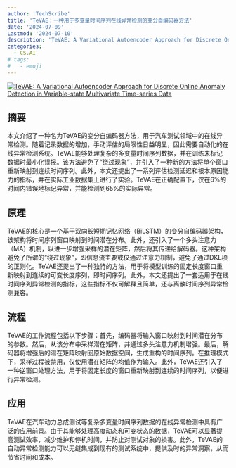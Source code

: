 ```yaml
---
author: 'TechScribe'
title: 'TeVAE：一种用于多变量时间序列在线异常检测的变分自编码器方法'
date: '2024-07-09'
Lastmod: '2024-07-10'
description: 'TeVAE: A Variational Autoencoder Approach for Discrete Online Anomaly Detection in Variable-state Multivariate Time-series Data'
categories:
  - CS.AI
# tags:
#   - emoji
---
```


[![TeVAE: A Variational Autoencoder Approach for Discrete Online Anomaly Detection in Variable-state Multivariate Time-series Data](https://arxiv-research-1301205113.cos.ap-guangzhou.myqcloud.com/images/2407.06849v1.pdf_0.jpg)](https://arxiv.org/abs/2407.06849v1)

## 摘要

本文介绍了一种名为TeVAE的变分自编码器方法，用于汽车测试领域中的在线异常检测。随着记录数据的增加，手动评估的局限性日益明显，因此需要自动化的在线异常检测系统。TeVAE能够处理复杂的多变量时间序列数据，并在训练未标记数据时最小化误报。该方法避免了“绕过现象”，并引入了一种新的方法将单个窗口重新映射到连续时间序列。此外，本文还提出了一系列评估检测延迟和根本原因能力的指标，并在实际工业数据集上进行了实验。TeVAE在正确配置下，仅在6%的时间内错误地标记异常，并能检测到65%的实际异常。<!--more-->

## 原理

TeVAE的核心是一个基于双向长短期记忆网络（BiLSTM）的变分自编码器架构，该架构将时间序列窗口映射到时间潜在分布。此外，还引入了一个多头注意力（MA）机制，以进一步增强采样的潜在矩阵，然后将其传递给解码器。这种架构避免了所谓的“绕过现象”，即信息流主要或仅通过注意力机制，避免了通过DKL项的正则化。TeVAE还提出了一种独特的方法，用于将模型训练的固定长度窗口重新映射到连续的可变长度序列，即时间序列。此外，本文还提出了一套适用于在线时间序列异常检测的指标，这些指标不仅可解释且简单，还与离散时间序列异常检测兼容。

## 流程

TeVAE的工作流程包括以下步骤：首先，编码器将输入窗口映射到时间潜在分布的参数。然后，从该分布中采样潜在矩阵，并通过多头注意力机制增强。最后，解码器将增强后的潜在矩阵映射回原始数据空间，生成重构的时间序列。在推理模式下，采样过程被禁用，仅使用潜在矩阵的均值作为输入。此外，TeVAE还引入了一种逆窗口处理方法，用于将固定长度的窗口重新映射到连续的时间序列，以便进行异常检测。

## 应用

TeVAE在汽车动力总成测试等复杂多变量时间序列数据的在线异常检测中具有广泛的应用前景。由于其能够处理高度动态和可变状态的数据，TeVAE可以显著提高测试效率，减少维护和停机时间，并防止对测试对象的损害。此外，TeVAE的自动异常检测能力可以无缝集成到现有的测试系统中，提供及时的异常洞察，从而节省时间和成本。